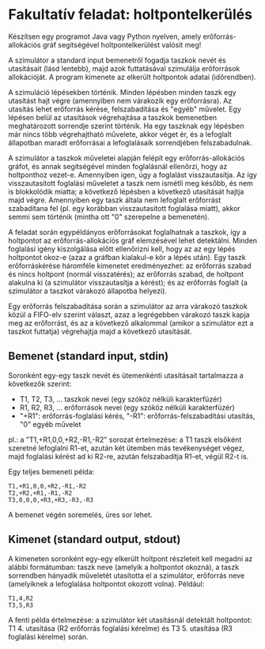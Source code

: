 # Fakultatív feladat: holtpontelkerülés

Készítsen egy programot Java vagy Python nyelven, amely erőforrás-allokációs gráf segítségével holtpontelkerülést valósít meg!

A szimulátor a standard input bemenetről fogadja taszkok nevét és utasításait (lásd lentebb), majd azok futtatásával szimulálja erőforrások allokációját. A program kimenete az elkerült holtpontok adatai (időrendben).

A szimuláció lépésekben történik. Minden lépésben minden taszk egy utasítást hajt végre (amennyiben nem várakozik egy erőforrásra). Az utasítás lehet erőforrás kérése, felszabadítása és "egyéb" művelet. Egy lépésen belül az utasítások végrehajtása a taszkok bemenetben meghatározott sorrendje szerint történik. Ha egy taszknak egy lépésben már nincs több végrehajtható művelete, akkor véget ér, és a lefoglalt állapotban maradt erőforrásai a lefoglalásaik sorrendjében felszabadulnak.

A szimulátor a taszkok műveletei alapján felépít egy erőforrás-allokációs gráfot, és annak segítségével minden foglalásnál ellenőrzi, hogy az holtponthoz vezet-e.   Amennyiben igen, úgy a foglalást visszautasítja. Az így visszautasított foglalási műveletet a taszk nem ismétli meg később, és nem is blokkolódik miatta; a következő lépésben a következő utasítását hajtja majd végre. Amennyiben egy taszk általa nem lefoglalt erőforrást szabadítana fel (pl. egy korábban visszautasított foglalása miatt), akkor semmi sem történik (mintha ott "0" szerepelne a bemenetén).

A feladat során egypéldányos erőforrásokat foglalhatnak a taszkok, így a holtpontot az erőforrás-allokációs gráf elemzésével lehet detektálni. Minden foglalási igény kiszolgálása előtt ellenőrizni kell, hogy az az egy lépés holtpontot okoz-e (azaz a gráfban kialakul-e kör a lépés után). Egy taszk erőforráskérése háromféle kimenetet eredményezhet: az erőforrás szabad és nincs holtpont (normál visszatérés); az erőforrás szabad, de holtpont alakulna ki (a szimulátor visszautasítja a kérést); és az erőforrás foglalt (a szimulátor a taszkot várakozó állapotba helyezi).

Egy erőforrás felszabadítása során a szimulátor az arra várakozó taszkok közül a FIFO-elv szerint választ, azaz a legrégebben várakozó taszk kapja meg az erőforrást, és az a következő alkalommal (amikor a szimulátor ezt a taszkot futtatja) végrehajtja majd a következő utasítását.

## Bemenet (standard input, stdin)
Soronként egy-egy taszk nevét és ütemenkénti utasításait tartalmazza a következők szerint:

- T1, T2, T3, ... taszkok nevei (egy szóköz nélküli karakterfüzér)
- R1, R2, R3, ... erőforrások nevei (egy szóköz nélküli karakterfüzér)
- "+R1": erőforrás-foglalási kérés, "-R1": erőforrás-felszabadítási utasítás, "0" egyéb művelet

pl.: a "T1,+R1,0,0,+R2,-R1,-R2" sorozat értelmezése: a T1 taszk elsőként szeretné lefoglalni R1-et, azután két ütemben más tevékenységet végez, majd foglalási kérést ad ki R2-re, azután felszabadítja R1-et, végül R2-t is.

Egy teljes bemeneti példa:
```
T1,+R1,0,0,+R2,-R1,-R2
T2,+R2,+R1,-R1,-R2
T3,0,0,0,+R3,+R3,-R3,-R3
```
A bemenet végén soremelés, üres sor lehet.

## Kimenet (standard output, stdout)
A kimeneten soronként egy-egy elkerült holtpont részleteit kell megadni az alábbi formátumban:
taszk neve (amelyik a holtpontot okozná), a taszk sorrendben hányadik műveletét utasította el a szimulátor, erőforrás neve (amelyiknek a lefoglalása holtpontot okozott volna). Például:
```
T1,4,R2
T3,5,R3
```
A fenti példa értelmezése: a szimulátor két utasításnál detektált holtpontot: T1 4. utasítása (R2 erőforrás foglalási kérelme) és T3 5. utasítása (R3 foglalási kérelme) során.

